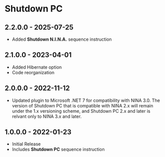 ﻿# Shutdown PC

## 2.2.0.0 - 2025-07-25
* Added **Shutdown N.I.N.A.** sequence instruction

## 2.1.0.0 - 2023-04-01
* Added Hibernate option
* Code reorganization

## 2.0.0.0 - 2022-11-12
* Updated plugin to Microsoft .NET 7 for compatibility with NINA 3.0. The version of Shutdown PC that is compatible with NINA 2.x will remain under the 1.x versioning scheme, and Shutdown PC 2.x and later is relvant only to NINA 3.x and later.

## 1.0.0.0 - 2022-01-23
* Initial Release
* Includes **Shutdown PC** sequence instruction
